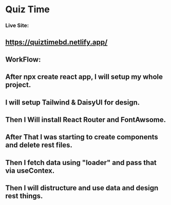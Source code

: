 # Quiz Time

### Live Site:

## https://quiztimebd.netlify.app/

## WorkFlow:

## After npx create react app, I will setup my whole project.

## I will setup Tailwind & DaisyUI for design.

## Then I Will install React Router and FontAwsome.

## After That I was starting to create components and delete rest files.

## Then I fetch data using "loader" and pass that via useContex.

## Then I will distructure and use data and design rest things.

